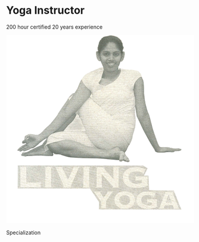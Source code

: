 # Yoga Instructor 
200 hour certified
20 years experience

![image 2](/assets/images/image2.png)

Specialization
